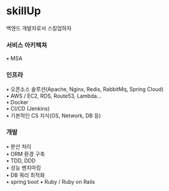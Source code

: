 # skillUp
백엔드 개발자로서 스킬업하자

<h3>서비스 아키텍쳐</h3>
• MSA<br />

<h3>인프라</h3>
• 오픈소스 솔루션(Apache, Nginx, Redis, RabbitMq, Spring Cloud) <br />
• AWS / EC2, RDS, Route53, Lambda... <br />
• Docker <br />
• CI/CD (Jenkins) <br />
• 기본적인 CS 지식(OS, Network, DB 등) <br />

<h3>개발</h3>
• 분산 처리 <br />
• ORM 환경 구축 <br />
• TDD, DDD <br />
• 성능 벤치마킹 <br />
• DB 쿼리 최적화 <br />
• spring boot
• Ruby / Ruby on Rails <br />




